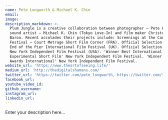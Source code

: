 ```yaml
---
name: Pete Longworth & Michael K. Chin
email:
image:
description_markdown: >-
  Plum Jungle is a creative collaboration between photographer – Pete Longworth,
  sound artist – Michael K. Chin (Tokyo Love-In) and film maker Christopher
  Baron. Recent accolades their projects include: Screenings at the Cannes Film
  Festival – Court Metrage Short Film Corner (FRA). Official Selection at the
  End of the Pier International Film Festival (UK). Official Selection at the
  New York Independent Film Festival (USA). 'Winner Best International
  Experimental Short Film' New York Independent Film Festival. 'Winner Audience
  Awards International' New York Independent Film Festival.
website_url: 'https://www.theartofseeing.life/'
medium_url: 'http://thedigitalshamans.com/'
twitter_url: 'https://twitter.com/pete_longworth, https://twitter.com/tokyolovein'
facebook_url:
youtube_video_id:
github_username:
instagram_url:
linkedin_url:
---
```


Enter your description here...
